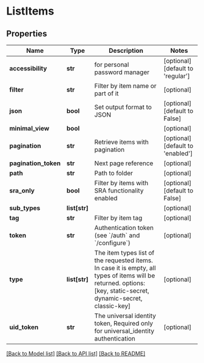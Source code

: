 # ListItems

## Properties
Name | Type | Description | Notes
------------ | ------------- | ------------- | -------------
**accessibility** | **str** | for personal password manager | [optional] [default to 'regular']
**filter** | **str** | Filter by item name or part of it | [optional] 
**json** | **bool** | Set output format to JSON | [optional] [default to False]
**minimal_view** | **bool** |  | [optional] 
**pagination** | **str** | Retrieve items with pagination | [optional] [default to 'enabled']
**pagination_token** | **str** | Next page reference | [optional] 
**path** | **str** | Path to folder | [optional] 
**sra_only** | **bool** | Filter by items with SRA functionality enabled | [optional] [default to False]
**sub_types** | **list[str]** |  | [optional] 
**tag** | **str** | Filter by item tag | [optional] 
**token** | **str** | Authentication token (see &#x60;/auth&#x60; and &#x60;/configure&#x60;) | [optional] 
**type** | **list[str]** | The item types list of the requested items. In case it is empty, all types of items will be returned. options: [key, static-secret, dynamic-secret, classic-key] | [optional] 
**uid_token** | **str** | The universal identity token, Required only for universal_identity authentication | [optional] 

[[Back to Model list]](../README.md#documentation-for-models) [[Back to API list]](../README.md#documentation-for-api-endpoints) [[Back to README]](../README.md)


